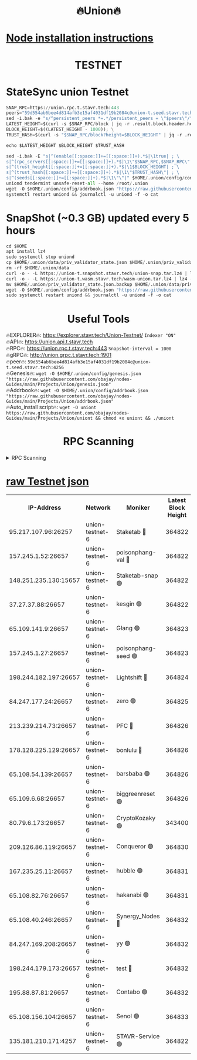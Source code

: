 <h1 align="center"> 🔥Union🔥</h1>

[Node installation instructions](https://github.com/obajay/nodes-Guides/tree/main/Projects/Union)
=

<h1 align="center"> TESTNET</h1>

# StateSync union Testnet
```python
SNAP_RPC=https://union.rpc.t.stavr.tech:443
peers="59d554ab6bee4d814afb3e15af4031df19b2084c@union-t.seed.stavr.tech:4256"
sed -i.bak -e "s/^persistent_peers *=.*/persistent_peers = \"$peers\"/" $HOME/.union/config/config.toml
LATEST_HEIGHT=$(curl -s $SNAP_RPC/block | jq -r .result.block.header.height); \
BLOCK_HEIGHT=$((LATEST_HEIGHT - 1000)); \
TRUST_HASH=$(curl -s "$SNAP_RPC/block?height=$BLOCK_HEIGHT" | jq -r .result.block_id.hash)

echo $LATEST_HEIGHT $BLOCK_HEIGHT $TRUST_HASH

sed -i.bak -E "s|^(enable[[:space:]]+=[[:space:]]+).*$|\1true| ; \
s|^(rpc_servers[[:space:]]+=[[:space:]]+).*$|\1\"$SNAP_RPC,$SNAP_RPC\"| ; \
s|^(trust_height[[:space:]]+=[[:space:]]+).*$|\1$BLOCK_HEIGHT| ; \
s|^(trust_hash[[:space:]]+=[[:space:]]+).*$|\1\"$TRUST_HASH\"| ; \
s|^(seeds[[:space:]]+=[[:space:]]+).*$|\1\"\"|" $HOME/.union/config/config.toml
uniond tendermint unsafe-reset-all --home /root/.union
wget -O $HOME/.union/config/addrbook.json "https://raw.githubusercontent.com/obajay/nodes-Guides/main/Projects/Union/addrbook.json"
systemctl restart uniond && journalctl -u uniond -f -o cat
```
# SnapShot (~0.3 GB) updated every 5 hours
```python
cd $HOME
apt install lz4
sudo systemctl stop uniond
cp $HOME/.union/data/priv_validator_state.json $HOME/.union/priv_validator_state.json.backup
rm -rf $HOME/.union/data
curl -o - -L https://union-t.snapshot.stavr.tech/union-snap.tar.lz4 | lz4 -c -d - | tar -x -C $HOME/.union --strip-components 2
curl -o - -L https://union-t.wasm.stavr.tech/wasm-union.tar.lz4 | lz4 -c -d - | tar -x -C $HOME/.union --strip-components 2
mv $HOME/.union/priv_validator_state.json.backup $HOME/.union/data/priv_validator_state.json
wget -O $HOME/.union/config/addrbook.json "https://raw.githubusercontent.com/obajay/nodes-Guides/main/Projects/Union/addrbook.json"
sudo systemctl restart uniond && journalctl -u uniond -f -o cat
```
 <h1 align="center"> Useful Tools</h1>
 
🔥EXPLORER🔥: https://explorer.stavr.tech/Union-Testnet/        `Indexer "ON"` \
🔥API🔥:      https://union.api.t.stavr.tech \
🔥RPC🔥:      https://union.rpc.t.stavr.tech:443              `Snapshot-interval = 1000` \
🔥gRPC🔥:     http://union.grpc.t.stavr.tech:1901 \
🔥peer🔥:     `59d554ab6bee4d814afb3e15af4031df19b2084c@union-t.seed.stavr.tech:4256` \
🔥Genesis🔥:     `wget -O $HOME/.union/config/genesis.json "https://raw.githubusercontent.com/obajay/nodes-Guides/main/Projects/Union/genesis.json"` \
🔥Addrbook🔥: ```wget -O $HOME/.union/config/addrbook.json "https://raw.githubusercontent.com/obajay/nodes-Guides/main/Projects/Union/addrbook.json"``` \
🔥Auto_install script🔥:  `wget -O uniont https://raw.githubusercontent.com/obajay/nodes-Guides/main/Projects/Union/uniont && chmod +x uniont && ./uniont`

<h1 align="center"> RPC Scanning</h1>

<details>
<summary>RPC Scanning</summary>

<h2 align="center"> We scan nodes in real time every 4 hours. And we provide the final result of RPC endpoints.
We cannot influence the operation of these nodes in any way. </h2>


```python
If Voting Power is higher than 0 --> then the Node is a validator of the network and may be subject to attack and be a potential threat to the chain.
```
```python
We marked such validators with a red symbol
```

</details>

[raw Testnet json](https://rpc-check.uniont.stavr.tech/uniont/rpc-uniont-result.json)
=



<table><tr><th>IP-Address</th><th>Network</th><th>Moniker</th><th>Latest Block Height</th><th>Earliest Block Height</th><th>Catching Up</th><th>Tx Index</th><th>Voting Power</th><th>Scan Time</th></tr><tr><td>95.217.107.96:26257</td><td>union-testnet-6</td><td>Staketab 🔴</td><td>364822</td><td>1</td><td>False</td><td>on</td><td>1000002</td><td>2024-03-09T06:17:12.365072731UTC</td></tr><tr><td>157.245.1.52:26657</td><td>union-testnet-6</td><td>poisonphang-val 🔴</td><td>364822</td><td>1</td><td>False</td><td>on</td><td>1000000</td><td>2024-03-09T06:17:12.958161970UTC</td></tr><tr><td>148.251.235.130:15657</td><td>union-testnet-6</td><td>Staketab-snap 🟢</td><td>364822</td><td>1</td><td>False</td><td>on</td><td>0</td><td>2024-03-09T06:17:13.500069437UTC</td></tr><tr><td>37.27.37.88:26657</td><td>union-testnet-6</td><td>kesgin 🟢</td><td>364822</td><td>1</td><td>False</td><td>on</td><td>0</td><td>2024-03-09T06:17:13.830851850UTC</td></tr><tr><td>65.109.141.9:26657</td><td>union-testnet-6</td><td>Glang 🟢</td><td>364823</td><td>1</td><td>False</td><td>on</td><td>0</td><td>2024-03-09T06:17:18.253884084UTC</td></tr><tr><td>157.245.1.27:26657</td><td>union-testnet-6</td><td>poisonphang-seed 🟢</td><td>364823</td><td>1</td><td>False</td><td>on</td><td>0</td><td>2024-03-09T06:17:19.466703297UTC</td></tr><tr><td>198.244.182.197:26657</td><td>union-testnet-6</td><td>Lightshift 🔴</td><td>364824</td><td>1</td><td>False</td><td>on</td><td>1000000</td><td>2024-03-09T06:17:21.809691105UTC</td></tr><tr><td>84.247.177.24:26657</td><td>union-testnet-6</td><td>zero 🟢</td><td>364825</td><td>1</td><td>False</td><td>on</td><td>0</td><td>2024-03-09T06:17:31.347113966UTC</td></tr><tr><td>213.239.214.73:26657</td><td>union-testnet-6</td><td>PFC 🔴</td><td>364826</td><td>1</td><td>False</td><td>on</td><td>1000001</td><td>2024-03-09T06:17:33.622385874UTC</td></tr><tr><td>178.128.225.129:26657</td><td>union-testnet-6</td><td>bonlulu 🔴</td><td>364826</td><td>1</td><td>False</td><td>on</td><td>1000000</td><td>2024-03-09T06:17:34.252867785UTC</td></tr><tr><td>65.108.54.139:26657</td><td>union-testnet-6</td><td>barsbaba 🟢</td><td>364826</td><td>1</td><td>False</td><td>on</td><td>0</td><td>2024-03-09T06:17:34.572238359UTC</td></tr><tr><td>65.109.6.68:26657</td><td>union-testnet-6</td><td>biggreenreset 🟢</td><td>364826</td><td>1</td><td>False</td><td>on</td><td>0</td><td>2024-03-09T06:17:36.961746664UTC</td></tr><tr><td>80.79.6.173:26657</td><td>union-testnet-6</td><td>CryptoKozaky 🟢</td><td>343400</td><td>1</td><td>False</td><td>on</td><td>0</td><td>2024-03-09T06:17:39.588502342UTC</td></tr><tr><td>209.126.86.119:26657</td><td>union-testnet-6</td><td>Conqueror 🟢</td><td>364830</td><td>1</td><td>False</td><td>on</td><td>0</td><td>2024-03-09T06:17:58.648119576UTC</td></tr><tr><td>167.235.25.11:26657</td><td>union-testnet-6</td><td>hubble 🟢</td><td>364831</td><td>1</td><td>False</td><td>on</td><td>0</td><td>2024-03-09T06:18:05.035346408UTC</td></tr><tr><td>65.108.82.76:26657</td><td>union-testnet-6</td><td>hakanabi 🟢</td><td>364831</td><td>1</td><td>False</td><td>on</td><td>0</td><td>2024-03-09T06:18:05.358979622UTC</td></tr><tr><td>65.108.40.246:26657</td><td>union-testnet-6</td><td>Synergy_Nodes 🔴</td><td>364832</td><td>1</td><td>False</td><td>on</td><td>1000001</td><td>2024-03-09T06:18:11.808838125UTC</td></tr><tr><td>84.247.169.208:26657</td><td>union-testnet-6</td><td>yy 🟢</td><td>364832</td><td>1</td><td>False</td><td>on</td><td>0</td><td>2024-03-09T06:18:12.130332370UTC</td></tr><tr><td>198.244.179.173:26657</td><td>union-testnet-6</td><td>test 🔴</td><td>364832</td><td>1</td><td>False</td><td>on</td><td>1</td><td>2024-03-09T06:18:14.465775713UTC</td></tr><tr><td>195.88.87.81:26657</td><td>union-testnet-6</td><td>Contabo 🟢</td><td>364832</td><td>1</td><td>False</td><td>on</td><td>0</td><td>2024-03-09T06:18:14.769682986UTC</td></tr><tr><td>65.108.156.104:26657</td><td>union-testnet-6</td><td>Senol 🟢</td><td>364833</td><td>1</td><td>False</td><td>on</td><td>0</td><td>2024-03-09T06:18:15.101531104UTC</td></tr><tr><td>135.181.210.171:4257</td><td>union-testnet-6</td><td>STAVR-Service 🟢</td><td>364822</td><td>364001</td><td>False</td><td>on</td><td>0</td><td>2024-03-09T06:17:13.259535304UTC</td></tr></table>
